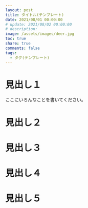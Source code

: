 ```yaml
---
layout: post
title: タイトル(テンプレート)
date: 2021/08/01 00:00:00
# update: 2021/08/02 00:00:00
# description: 
image: /assets/images/deer.jpg
toc: true
share: true
comments: false
tags:
  - タグ(テンプレート)
---
```


# 見出し１

ここにいろんなことを書いてください。

# 見出し２

# 見出し３

# 見出し４

# 見出し５
